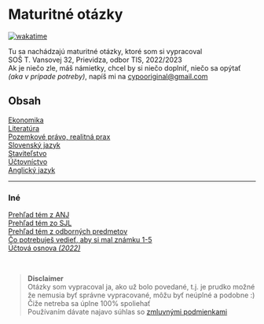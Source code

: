 # Maturitné otázky

[![wakatime](https://wakatime.com/badge/user/4c514061-8f41-4da2-97ea-f2b4906774a3/project/5418a29a-6016-4dca-9e7b-22745f9edf7a.svg)](https://wakatime.com/badge/user/4c514061-8f41-4da2-97ea-f2b4906774a3/project/5418a29a-6016-4dca-9e7b-22745f9edf7a)

Tu sa nachádzajú maturitné otázky, ktoré som si vypracoval  
SOŠ T. Vansovej 32, Prievidza, odbor TIS, 2022/2023  
Ak je niečo zle, máš námietky, chcel by si niečo doplniť, niečo sa opýtať *(aka v prípade potreby)*, napíš mi na [cypooriginal@gmail.com](mailto:cypooriginal@gmail.com)


## Obsah
[Ekonomika](Ekonomika.md)  
[Literatúra](Literatúra.md)  
[Pozemkové právo, realitná prax](PozemkovéPrávoRealitnáPrax.md)  
[Slovenský jazyk](SlovenskýJazyk.md)  
[Staviteľstvo](Staviteľstvo.md)  
[Účtovníctvo](Účtovníctvo.md)  
[Anglický jazyk](AnglickýJazyk.md)  

---
### Iné
[Prehľad tém z ANJ](PrehľadTémANJ.pdf)  
[Prehľad tém zo SJL](PrehľadTémSJL.pdf)  
[Prehľad tém z odborných predmetov](PrehľadTémTČOZ.pdf)  
[Čo potrebuješ vedieť, aby si mal známku 1-5](klasifikacia.md)  
[Účtová osnova *(2022)*](uctovaosnova.pdf)  

&nbsp;  
> **Disclaimer**  
Otázky som vypracoval ja, ako už bolo povedané, t.j. je prudko možné že nemusia byť správne vypracované, môžu byť neúplné a podobne :) Čiže netreba sa úplne 100% spoliehať  
Používaním dávate najavo súhlas so [zmluvnými podmienkami]()
